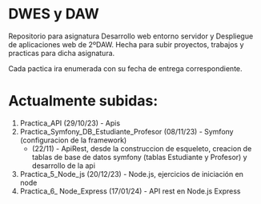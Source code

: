 # DWES y DAW
Repositorio para asignatura Desarrollo web entorno servidor y Despliegue de aplicaciones web de 2ºDAW. Hecha para subir proyectos, trabajos y practicas para dicha asignatura.

Cada pactica ira enumerada con su fecha de entrega correspondiente.

# Actualmente subidas:

1. Practica_API (29/10/23) - Apis 
1. Practica_Symfony_DB_Estudiante_Profesor (08/11/23) - Symfony (configuracion de la framework)
   - (22/11) - ApiRest, desde la construccion de esqueleto, creacion de tablas de base de datos symfony (tablas Estudiante y Profesor) y desarrollo de la api
1. Practica_5_Node_js (20/12/23) - Node.js, ejercicios de iniciación en node
1. Practica_6_ Node_Express (17/01/24) - API rest en Node.js Express
